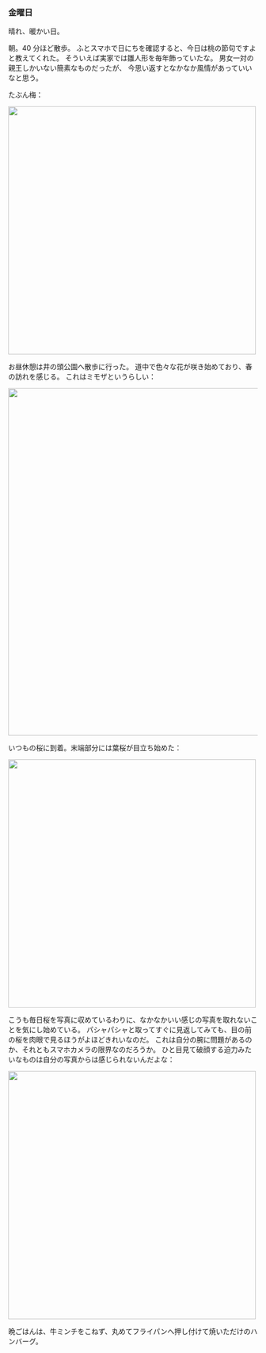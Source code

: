 ### 金曜日

晴れ、暖かい日。

朝。40 分ほど散歩。
ふとスマホで日にちを確認すると、今日は桃の節句ですよと教えてくれた。
そういえば実家では雛人形を毎年飾っていたな。
男女一対の親王しかいない簡素なものだったが、
今思い返すとなかなか風情があっていいなと思う。

たぶん梅：

<img src="https://i.imgur.com/Q7AMdGl.jpg" width="500">

お昼休憩は井の頭公園へ散歩に行った。
道中で色々な花が咲き始めており、春の訪れを感じる。
これはミモザというらしい：

<img src="https://i.imgur.com/WkBXoT3.jpg" width="700">

いつもの桜に到着。末端部分には葉桜が目立ち始めた：

<img src="https://i.imgur.com/vfSfeS9.jpg" width="500">

こうも毎日桜を写真に収めているわりに、なかなかいい感じの写真を取れないことを気にし始めている。
パシャパシャと取ってすぐに見返してみても、目の前の桜を肉眼で見るほうがよほどきれいなのだ。
これは自分の腕に問題があるのか、それともスマホカメラの限界なのだろうか。
ひと目見て破顔する迫力みたいなものは自分の写真からは感じられないんだよな：

<img src="https://i.imgur.com/P0PuFiY.jpg" width="500">

晩ごはんは、牛ミンチをこねず、丸めてフライパンへ押し付けて焼いただけのハンバーグ。